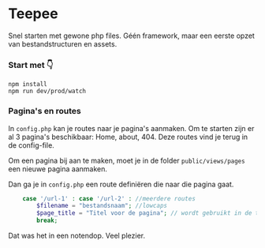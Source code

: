 # Teepee

Snel starten met gewone php files.
Géén framework, maar een eerste opzet van bestandstructuren en assets.

### Start met 👇

```
npm install
npm run dev/prod/watch
```

### Pagina's en routes
In ```config.php``` kan je routes naar je pagina's aanmaken. Om te starten zijn er al 3 pagina's beschikbaar: Home, about, 404.
Deze routes vind je terug in de config-file.

Om een pagina bij aan te maken, moet je in de folder ```public/views/pages``` een nieuwe pagina aanmaken.

Dan ga je in ```config.php``` een route definiëren die naar die pagina gaat.

```php
    case '/url-1' : case '/url-2' : //meerdere routes
        $filename = "bestandsnaam"; //lowcaps
        $page_title = "Titel voor de pagina"; // wordt gebruikt in de title-tag
        break;
```

Dat was het in een notendop. Veel plezier.
